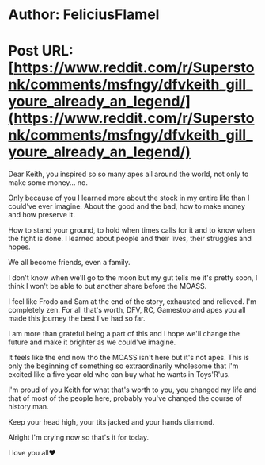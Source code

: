 # Author: FeliciusFlamel
# Post URL: [https://www.reddit.com/r/Superstonk/comments/msfngy/dfvkeith_gill_youre_already_an_legend/](https://www.reddit.com/r/Superstonk/comments/msfngy/dfvkeith_gill_youre_already_an_legend/)


Dear Keith, 
you inspired so so many apes all around the world, not only to make some money... no.

Only because of you I learned more about the stock in my entire life than I could've ever imagine.
About the good and the bad, how to make money and how preserve it.

How to stand your ground, to hold when times calls for it and to know when the fight is done.
I learned about people and their lives, their struggles and hopes. 

We all become friends, even a family.

I don't know when we'll go to the moon but my gut tells me it's pretty soon, I think I won't be able to but another share before the MOASS.

I feel like Frodo and Sam at the end of the story, exhausted and relieved. I'm completely zen.
For all that's worth, DFV, RC, Gamestop and apes you all made this journey the best I've had so far.

I am more than grateful being a part of this and I hope we'll change the future and make it brighter as we could've imagine.

It feels like the end now tho the MOASS isn't here but it's not apes. This is only the beginning of something so extraordinarily wholesome that I'm excited like a five year old who can buy what he wants in Toys'R'us.

I'm proud of you Keith for what that's worth to you, you changed my life and that of most of the people here, probably you've changed the course of history man.

Keep your head high, your tits jacked and your hands diamond. 

Alright I'm crying now so that's it for today.

I love you all❤